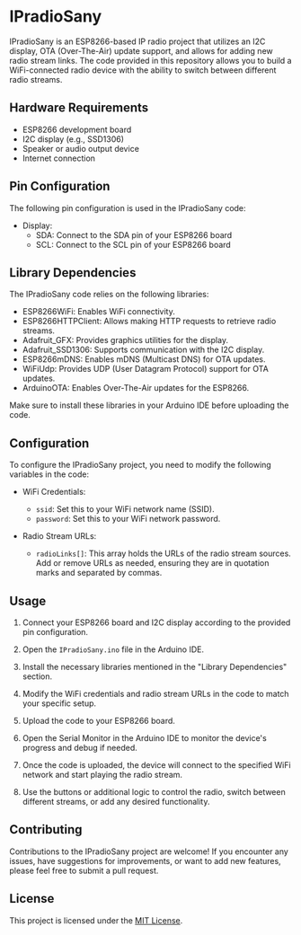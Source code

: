 # IPradioSany

IPradioSany is an ESP8266-based IP radio project that utilizes an I2C display, OTA (Over-The-Air) update support, and allows for adding new radio stream links. The code provided in this repository allows you to build a WiFi-connected radio device with the ability to switch between different radio streams.

## Hardware Requirements
- ESP8266 development board
- I2C display (e.g., SSD1306)
- Speaker or audio output device
- Internet connection

## Pin Configuration
The following pin configuration is used in the IPradioSany code:

- Display:
  - SDA: Connect to the SDA pin of your ESP8266 board
  - SCL: Connect to the SCL pin of your ESP8266 board

## Library Dependencies
The IPradioSany code relies on the following libraries:
- ESP8266WiFi: Enables WiFi connectivity.
- ESP8266HTTPClient: Allows making HTTP requests to retrieve radio streams.
- Adafruit_GFX: Provides graphics utilities for the display.
- Adafruit_SSD1306: Supports communication with the I2C display.
- ESP8266mDNS: Enables mDNS (Multicast DNS) for OTA updates.
- WiFiUdp: Provides UDP (User Datagram Protocol) support for OTA updates.
- ArduinoOTA: Enables Over-The-Air updates for the ESP8266.

Make sure to install these libraries in your Arduino IDE before uploading the code.

## Configuration
To configure the IPradioSany project, you need to modify the following variables in the code:

- WiFi Credentials:
  - `ssid`: Set this to your WiFi network name (SSID).
  - `password`: Set this to your WiFi network password.

- Radio Stream URLs:
  - `radioLinks[]`: This array holds the URLs of the radio stream sources. Add or remove URLs as needed, ensuring they are in quotation marks and separated by commas.

## Usage
1. Connect your ESP8266 board and I2C display according to the provided pin configuration.

2. Open the `IPradioSany.ino` file in the Arduino IDE.

3. Install the necessary libraries mentioned in the "Library Dependencies" section.

4. Modify the WiFi credentials and radio stream URLs in the code to match your specific setup.

5. Upload the code to your ESP8266 board.

6. Open the Serial Monitor in the Arduino IDE to monitor the device's progress and debug if needed.

7. Once the code is uploaded, the device will connect to the specified WiFi network and start playing the radio stream.

8. Use the buttons or additional logic to control the radio, switch between different streams, or add any desired functionality.

## Contributing
Contributions to the IPradioSany project are welcome! If you encounter any issues, have suggestions for improvements, or want to add new features, please feel free to submit a pull request.

## License
This project is licensed under the [MIT License](LICENSE).




